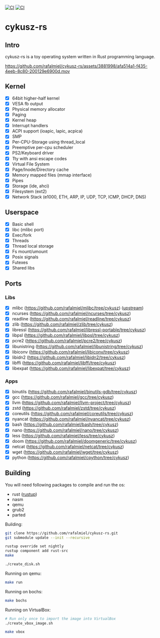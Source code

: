 [![CI](https://github.com/rafalmiel/cykusz-rs/actions/workflows/main.yml/badge.svg)](https://github.com/rafalmiel/cykusz-rs/actions/workflows/main.yml) [![CI](https://github.com/rafalmiel/cykusz-rs/actions/workflows/toolchain.yml/badge.svg)](https://github.com/rafalmiel/cykusz-rs/actions/workflows/toolchain.yml)

# cykusz-rs

## Intro

cykusz-rs is a toy operating system written in Rust programming language.

https://github.com/rafalmiel/cykusz-rs/assets/3881998/afa514a1-f435-4eeb-8c80-200129e6900d.mov

## Kernel

- [x] 64bit higher-half kernel
- [x] VESA fb output
- [x] Physical memory allocator
- [x] Paging
- [x] Kernel heap
- [x] Interrupt handlers
- [x] ACPI support (ioapic, lapic, acpica)
- [x] SMP
- [x] Per-CPU-Storage using thread_local
- [x] Preemptive per-cpu scheduler
- [x] PS2/Keyboard driver
- [x] Tty with ansi escape codes
- [x] Virtual File System
- [x] Page/Inode/Directory cache
- [x] Memory mapped files (mmap interface)
- [x] Pipes
- [x] Storage (ide, ahci)
- [x] Filesystem (ext2)
- [x] Network Stack (e1000, ETH, ARP, IP, UDP, TCP, ICMP, DHCP, DNS)

## Userspace

- [x] Basic shell
- [x] libc (mlibc port)
- [x] Exec/fork
- [x] Threads
- [x] Thread local storage
- [x] Fs mount/umount
- [x] Posix signals
- [x] Futexes
- [x] Shared libs

## Ports

### Libs
- [x] mlibc (<https://github.com/rafalmiel/mlibc/tree/cykusz>) ([upstream](https://github.com/managarm/mlibc))
- [x] ncurses (<https://github.com/rafalmiel/ncurses/tree/cykusz>)
- [x] readline (<https://github.com/rafalmiel/readline/tree/cykusz>)
- [x] zlib (<https://github.com/rafalmiel/zlib/tree/cykusz>)
- [x] libressl (<https://github.com/rafalmiel/libressl-portable/tree/cykusz>)
- [x] libpsl (<https://github.com/rafalmiel/libpsl/tree/cykusz>)
- [x] pcre2 (<https://github.com/rafalmiel/pcre2/tree/cykusz>)
- [x] libunistring (<https://github.com/rafalmiel/libunistring/tree/cykusz>)
- [x] libiconv (<https://github.com/rafalmiel/libiconv/tree/cykusz>)
- [x] libidn2 (<https://github.com/rafalmiel/libidn2/tree/cykusz>)
- [x] libffi (<https://github.com/rafalmiel/libffi/tree/cykusz>)
- [x] libexpat (<https://github.com/rafalmiel/libexpat/tree/cykusz>)

### Apps
- [x] binutils (<https://github.com/rafalmiel/binutils-gdb/tree/cykusz>)
- [x] gcc (<https://github.com/rafalmiel/gcc/tree/cykusz>)
- [x] llvm (<https://github.com/rafalmiel/llvm-project/tree/cykusz>)
- [x] zstd (<https://github.com/rafalmiel/zstd/tree/cykusz>)
- [x] coreutils (<https://github.com/rafalmiel/coreutils/tree/cykusz>)
- [x] nyancat (<https://github.com/rafalmiel/nyancat/tree/cykusz>)
- [x] bash (<https://github.com/rafalmiel/bash/tree/cykusz>)
- [x] nano (<https://github.com/rafalmiel/nano/tree/cykusz>)
- [x] less (<https://github.com/rafalmiel/less/tree/cykusz>)
- [x] doom (<https://github.com/rafalmiel/doomgeneric/tree/cykusz>)
- [x] netcat (<https://github.com/rafalmiel/netcat/tree/cykusz>)
- [x] wget (<https://github.com/rafalmiel/wget/tree/cykusz>)
- [x] python (<https://github.com/rafalmiel/cpython/tree/cykusz>)

## Building

You will need following packages to compile and run the os:
* rust ([rustup](https://rustup.rs/))
* nasm
* qemu
* grub2
* parted

Building:
```bash
git clone https://github.com/rafalmiel/cykusz-rs.git
git submodule update --init --recursive

rustup override set nightly
rustup component add rust-src
make

./create_disk.sh
```

Running on qemu:
```bash
make run
```

Running on bochs:
```bash
make bochs
```

Running on VirtualBox:
```bash
# Run only once to import the image into VirtualBox
./create_vbox_image.sh

make vbox
```

